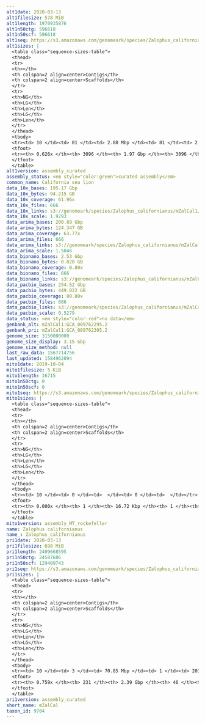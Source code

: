 ```yaml
---
alt1date: 2020-03-13
alt1filesize: 578 MiB
alt1length: 1970935876
alt1n50ctg: 596618
alt1n50scf: 596618
alt1seq: https://s3.amazonaws.com/genomeark/species/Zalophus_californianus/mZalCal1/assembly_curated/mZalCal1.alt.cur.20200313.fasta.gz
alt1sizes: |
  <table class="sequence-sizes-table">
  <thead>
  <tr>
  <th></th>
  <th colspan=2 align=center>Contigs</th>
  <th colspan=2 align=center>Scaffolds</th>
  </tr>
  <tr>
  <th>NG</th>
  <th>LG</th>
  <th>Len</th>
  <th>LG</th>
  <th>Len</th>
  </tr>
  </thead>
  <tbody>
  <tr><td> 10 </td><td> 81 </td><td> 2.88 Mbp </td><td> 81 </td><td> 2.88 Mbp </td></tr>  <tr><td> 20 </td><td> 215 </td><td> 1.99 Mbp </td><td> 215 </td><td> 1.99 Mbp </td></tr>  <tr><td> 30 </td><td> 406 </td><td> 1.39 Mbp </td><td> 406 </td><td> 1.39 Mbp </td></tr>  <tr><td> 40 </td><td> 680 </td><td> 0.97 Mbp </td><td> 680 </td><td> 0.97 Mbp </td></tr>  <tr style="background-color:#cccccc;"><td> 50 </td><td> 1089 </td><td> 0.60 Mbp </td><td> 1089 </td><td> 0.60 Mbp </td></tr>  <tr><td> 60 </td><td> 2055 </td><td> 145.88 Kbp </td><td> 2055 </td><td> 145.88 Kbp </td></tr>  <tr><td> 70 </td><td> 0 </td><td>  </td><td> 0 </td><td>  </td></tr>  <tr><td> 80 </td><td> 0 </td><td>  </td><td> 0 </td><td>  </td></tr>  <tr><td> 90 </td><td> 0 </td><td>  </td><td> 0 </td><td>  </td></tr>  <tr><td> 100 </td><td> 0 </td><td>  </td><td> 0 </td><td>  </td></tr>  </tbody>
  <tfoot>
  <tr><th> 0.626x </th><th> 3096 </th><th> 1.97 Gbp </th><th> 3096 </th><th> 1.97 Gbp </th></tr>
  </tfoot>
  </table>
alt1version: assembly_curated
assembly_status: <em style="color:green">curated assembly</em>
common_name: California sea lion
data_10x_bases: 195.17 Gbp
data_10x_bytes: 94.215 GB
data_10x_coverage: 61.96x
data_10x_files: 666
data_10x_links: s3://genomeark/species/Zalophus_californianus/mZalCal1/genomic_data/10x/<br>
data_10x_scale: 1.9293
data_arima_bases: 200.89 Gbp
data_arima_bytes: 124.347 GB
data_arima_coverage: 63.77x
data_arima_files: 666
data_arima_links: s3://genomeark/species/Zalophus_californianus/mZalCal1/genomic_data/arima/<br>
data_arima_scale: 1.5046
data_bionano_bases: 2.53 Gbp
data_bionano_bytes: 0.820 GB
data_bionano_coverage: 0.80x
data_bionano_files: 666
data_bionano_links: s3://genomeark/species/Zalophus_californianus/mZalCal1/genomic_data/bionano/<br>
data_pacbio_bases: 254.52 Gbp
data_pacbio_bytes: 449.022 GB
data_pacbio_coverage: 80.80x
data_pacbio_files: 666
data_pacbio_links: s3://genomeark/species/Zalophus_californianus/mZalCal1/genomic_data/pacbio/<br>
data_pacbio_scale: 0.5279
data_status: <em style="color:red">no data</em>
genbank_alt: mZalCal1:GCA_009762295.2
genbank_pri: mZalCal1:GCA_009762305.2
genome_size: 3150000000
genome_size_display: 3.15 Gbp
genome_size_method: null
last_raw_data: 1567714756
last_updated: 1584962094
mito1date: 2019-10-04
mito1filesize: 5 KiB
mito1length: 16715
mito1n50ctg: 0
mito1n50scf: 0
mito1seq: https://s3.amazonaws.com/genomeark/species/Zalophus_californianus/mZalCal1/assembly_MT_rockefeller/mZalCal1.MT.20191004.fasta.gz
mito1sizes: |
  <table class="sequence-sizes-table">
  <thead>
  <tr>
  <th></th>
  <th colspan=2 align=center>Contigs</th>
  <th colspan=2 align=center>Scaffolds</th>
  </tr>
  <tr>
  <th>NG</th>
  <th>LG</th>
  <th>Len</th>
  <th>LG</th>
  <th>Len</th>
  </tr>
  </thead>
  <tbody>
  <tr><td> 10 </td><td> 0 </td><td>  </td><td> 0 </td><td>  </td></tr>  <tr><td> 20 </td><td> 0 </td><td>  </td><td> 0 </td><td>  </td></tr>  <tr><td> 30 </td><td> 0 </td><td>  </td><td> 0 </td><td>  </td></tr>  <tr><td> 40 </td><td> 0 </td><td>  </td><td> 0 </td><td>  </td></tr>  <tr style="background-color:#cccccc;"><td> 50 </td><td> 0 </td><td style="background-color:#ff8888;">  </td><td> 0 </td><td style="background-color:#ff8888;">  </td></tr>  <tr><td> 60 </td><td> 0 </td><td>  </td><td> 0 </td><td>  </td></tr>  <tr><td> 70 </td><td> 0 </td><td>  </td><td> 0 </td><td>  </td></tr>  <tr><td> 80 </td><td> 0 </td><td>  </td><td> 0 </td><td>  </td></tr>  <tr><td> 90 </td><td> 0 </td><td>  </td><td> 0 </td><td>  </td></tr>  <tr><td> 100 </td><td> 0 </td><td>  </td><td> 0 </td><td>  </td></tr>  </tbody>
  <tfoot>
  <tr><th> 0.000x </th><th> 1 </th><th> 16.72 Kbp </th><th> 1 </th><th> 16.72 Kbp </th></tr>
  </tfoot>
  </table>
mito1version: assembly_MT_rockefeller
name: Zalophus californianus
name_: Zalophus_californianus
pri1date: 2020-03-13
pri1filesize: 698 MiB
pri1length: 2409668595
pri1n50ctg: 24587606
pri1n50scf: 129409743
pri1seq: https://s3.amazonaws.com/genomeark/species/Zalophus_californianus/mZalCal1/assembly_curated/mZalCal1.pri.cur.20200313.fasta.gz
pri1sizes: |
  <table class="sequence-sizes-table">
  <thead>
  <tr>
  <th></th>
  <th colspan=2 align=center>Contigs</th>
  <th colspan=2 align=center>Scaffolds</th>
  </tr>
  <tr>
  <th>NG</th>
  <th>LG</th>
  <th>Len</th>
  <th>LG</th>
  <th>Len</th>
  </tr>
  </thead>
  <tbody>
  <tr><td> 10 </td><td> 3 </td><td> 70.85 Mbp </td><td> 1 </td><td> 203.41 Mbp </td></tr>  <tr><td> 20 </td><td> 9 </td><td> 48.36 Mbp </td><td> 3 </td><td> 191.60 Mbp </td></tr>  <tr><td> 30 </td><td> 16 </td><td> 40.52 Mbp </td><td> 4 </td><td> 154.43 Mbp </td></tr>  <tr><td> 40 </td><td> 25 </td><td> 30.66 Mbp </td><td> 7 </td><td> 140.58 Mbp </td></tr>  <tr style="background-color:#cccccc;"><td> 50 </td><td> 36 </td><td style="background-color:#88ff88;"> 24.59 Mbp </td><td> 9 </td><td style="background-color:#88ff88;"> 129.41 Mbp </td></tr>  <tr><td> 60 </td><td> 53 </td><td> 14.65 Mbp </td><td> 11 </td><td> 113.59 Mbp </td></tr>  <tr><td> 70 </td><td> 83 </td><td> 7.13 Mbp </td><td> 15 </td><td> 89.16 Mbp </td></tr>  <tr><td> 80 </td><td> 0 </td><td>  </td><td> 0 </td><td>  </td></tr>  <tr><td> 90 </td><td> 0 </td><td>  </td><td> 0 </td><td>  </td></tr>  <tr><td> 100 </td><td> 0 </td><td>  </td><td> 0 </td><td>  </td></tr>  </tbody>
  <tfoot>
  <tr><th> 0.759x </th><th> 231 </th><th> 2.39 Gbp </th><th> 46 </th><th> 2.41 Gbp </th></tr>
  </tfoot>
  </table>
pri1version: assembly_curated
short_name: mZalCal
taxon_id: 9704
---
```

